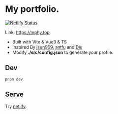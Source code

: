 # My portfolio.

[![Netlify Status](https://api.netlify.com/api/v1/badges/fa940447-adff-4117-ac28-ca2026f68ba8/deploy-status?branch=main)](https://app.netlify.com/sites/mphy/deploys)

Link: https://mphy.top

- Built with Vite & Vue3 & TS
- Inspired By [jsun969](https://jsun969.cn/), [antfu](https://antfu.me) and [Diu](https://ddiu.io/)
- Modify **./src/config.json** to generate your profile.

## Dev

```
pnpm dev
```

## Serve

Try [netlify](https://app.netlify.com).

